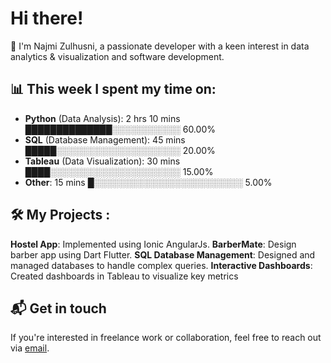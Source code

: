 # Hi there! 
👋 I'm Najmi Zulhusni, a passionate developer with a keen interest in data analytics & visualization and software development. 

## 📊 This week I spent my time on: 
- **Python** (Data Analysis): 2 hrs 10 mins ██████████████░░░░░░░░░░░ 60.00%
- **SQL** (Database Management): 45 mins █████░░░░░░░░░░░░░░░░░░░░ 20.00%
- **Tableau** (Data Visualization): 30 mins ████░░░░░░░░░░░░░░░░░░░░░ 15.00%
- **Other**: 15 mins █░░░░░░░░░░░░░░░░░░░░░░░░ 5.00%
  
## 🛠️ My Projects :
**Hostel App**: Implemented using Ionic AngularJs. 
**BarberMate**: Design barber app using Dart Flutter. 
**SQL Database Management**: Designed and managed databases to handle complex queries. 
**Interactive Dashboards**: Created dashboards in Tableau to visualize key metrics

## 📬 Get in touch 
If you're interested in freelance work or collaboration, feel free to reach out via [email](mailto:najmisapuan02@gmail.com).
